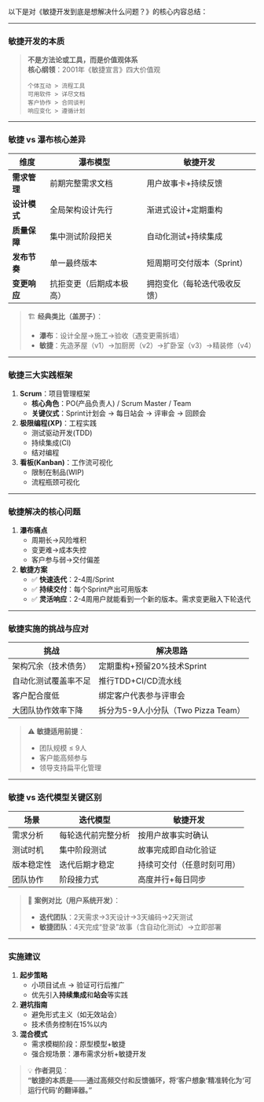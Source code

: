 以下是对《敏捷开发到底是想解决什么问题？》的核心内容总结：

---

### 敏捷开发的本质
> **不是方法论或工具，而是价值观体系**  
> **核心纲领**：2001年《敏捷宣言》四大价值观  
> ```
> 个体互动 > 流程工具  
> 可用软件 > 详尽文档  
> 客户协作 > 合同谈判  
> 响应变化 > 遵循计划  
> ```

---

### 敏捷 vs 瀑布核心差异

| **维度**   | **瀑布模型**     | **敏捷开发**         |
| -------- | ------------ | ---------------- |
| **需求管理** | 前期完整需求文档     | 用户故事卡+持续反馈       |
| **设计模式** | 全局架构设计先行     | 渐进式设计+定期重构       |
| **质量保障** | 集中测试阶段把关     | 自动化测试+持续集成       |
| **发布节奏** | 单一最终版本       | 短周期可交付版本（Sprint） |
| **变更响应** | 抗拒变更（后期成本极高） | 拥抱变化（每轮迭代吸收反馈）   |

> 🏗️ **经典类比（盖房子）**：  
> - **瀑布**：设计全屋→施工→验收（遇变更需拆墙）  
> - **敏捷**：先造茅屋（v1）→加厨房（v2）→扩卧室（v3）→精装修（v4）  

---

### 敏捷三大实践框架
1. **Scrum**：项目管理框架  
   - **核心角色**：PO(产品负责人) / Scrum Master / Team  
   - **关键仪式**：Sprint计划会 → 每日站会 → 评审会 → 回顾会  
2. **极限编程(XP)**：工程实践  
   - 测试驱动开发(TDD)  
   - 持续集成(CI)  
   - 结对编程  
3. **看板(Kanban)**：工作流可视化  
   - 限制在制品(WIP)  
   - 流程瓶颈可视化  

---

### 敏捷解决的核心问题
1. **瀑布痛点**  
   - 周期长→风险堆积  
   - 变更难→成本失控  
   - 客户参与弱→交付偏差  
2. **敏捷方案**  
   - ✅ **快速迭代**：2-4周/Sprint  
   - ✅ **持续交付**：每个Sprint产出可用版本  
   - ✅ **灵活响应**：2-4周用户就能看到一个新的版本。需求变更融入下轮迭代  

---

### 敏捷实施的挑战与应对

| **挑战**                | **解决思路**                  |
|-------------------------|-----------------------------|
| 架构冗余（技术债务）      | 定期重构+预留20%技术Sprint    |
| 自动化测试覆盖率不足      | 推行TDD+CI/CD流水线           |
| 客户配合度低             | 绑定客户代表参与评审会         |
| 大团队协作效率下降        | 拆分为5-9人小分队（Two Pizza Team） |

> ⚠️ **敏捷适用前提**：  
> - 团队规模 ≤ 9人  
> - 客户能高频参与  
> - 领导支持扁平化管理  

---

### 敏捷 vs 迭代模型关键区别

| **场景** | **迭代模型**  | **敏捷开发**      |
| ------ | --------- | ------------- |
| 需求分析   | 每轮迭代前完整分析 | 按用户故事实时确认     |
| 测试时机   | 集中阶段测试    | 故事完成即自动化验证    |
| 版本稳定性  | 迭代后期才稳定   | 持续可交付（任意时刻可用） |
| 团队协作   | 阶段接力式     | 高度并行+每日同步     |

> 🌰 **案例对比（用户系统开发）**：  
> - **迭代团队**：2天需求→3天设计→3天编码→2天测试  
> - **敏捷团队**：4天完成“登录”故事（含自动化测试）→立即部署  

---

### 实施建议
1. **起步策略**  
   - 小项目试点 → 验证可行后推广  
   - 优先引入**持续集成**和**站会**等实践  
2. **避坑指南**  
   - 避免形式主义（如无效站会）  
   - 技术债务控制在15%以内  
3. **混合模式**  
   - 需求模糊阶段：原型模型+敏捷  
   - 强合规场景：瀑布需求分析+敏捷开发  

> 💡 **作者洞见**：  
> **“敏捷的本质是**——**通过高频交付和反馈循环，将‘客户想象’精准转化为‘可运行代码’的翻译器。”**